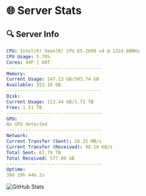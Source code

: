 # 🌐 Server Stats
## 🔍 Server Info
```yaml
CPU: Intel(R) Xeon(R) CPU E5-2699 v4 @ 1324.08MHz
CPU Usage: 5.70%
Cores: 44P | 88T
-----------------------------------
Memory:
Current Usage: 147.13 GB/503.74 GB
Available: 353.16 GB
-----------------------------------
Disk:
Current Usage: 113.44 GB/1.71 TB
Free: 1.51 TB
-----------------------------------
GPU:
No GPU detected
-----------------------------------
Network:
Current Transfer (Sent): 16.25 MB/s
Current Transfer (Received): 98.10 KB/s
Total Sent: 67.79 TB
Total Received: 577.09 GB
-----------------------------------
Uptime:
39d 19h 44m 2s
```
![GitHub Stats](https://img.shields.io/badge/Updated-2025-04-16_17:06:51-blue)